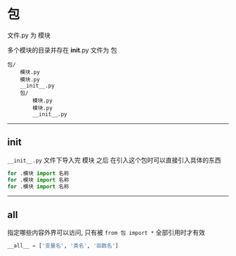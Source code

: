 # 包


文件.py 为 模块

多个模块的目录并存在 __init__.py 文件为 包

```
包/
    模块.py
    模块.py
    __init__.py
    包/
        模块.py
        模块.py
        __init__.py
```

---
## init

`__init__.py` 文件下导入完 模块 之后 在引入这个包时可以直接引入具体的东西

```python title="__init__.py"
for .模块 import 名称
for .模块 import 名称
for .模块 import 名称

```


---
## all

指定哪些内容外界可以访问, 只有被 `from 包 import *` 全部引用时才有效

```python
__all__ = ['变量名', '类名', '函数名']
```